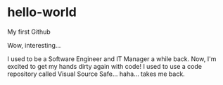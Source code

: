 # hello-world
My first Github

Wow, interesting...

I used to be a Software Engineer and IT Manager a while back.  Now, I'm excited to get my hands dirty again with code!
I used to use a code repository called Visual Source Safe... haha... takes me back.  

